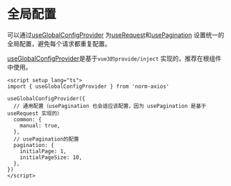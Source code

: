 # 全局配置

可以通过[useGlobalConfigProvider](/api-reference/hooks/use-global-config-provider/home.md)
为[useRequest](/document/use-request/introduction.md)和[usePagination](/document/use-pagination.md)
设置统一的全局配置，避免每个请求都重复配置。

[useGlobalConfigProvider](/api-reference/hooks/use-global-config-provider/home.md)是基于`vue3的provide/inject`
实现的，推荐在根组件中使用。


```vue
<script setup lang="ts">
import { useGlobalConfigProvider } from 'norm-axios'

useGlobalConfigProvider({
  // 通用配置（usePagination 也会适应该配置，因为 usePagination 是基于 useRequest 实现的）
  common: {
    manual: true,
  },
  // usePagination的配置
  pagination: {
    initialPage: 1,
    initialPageSize: 10,
  },
})
</script>
```

